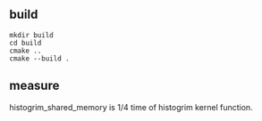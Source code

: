 ## build
```
mkdir build
cd build
cmake ..
cmake --build .
```
## measure
histogrim_shared_memory is 1/4 time of histogrim kernel function.
